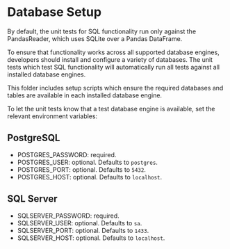 # Database Setup

By default, the unit tests for SQL functionality run only against the PandasReader, which uses SQLite over a Pandas DataFrame.

To ensure that functionality works across all supported database engines, developers should install and configure a variety of databases.  The unit tests which test SQL functionality will automatically run all tests against all installed database engines.

This folder includes setup scripts which ensure the required databases and tables are available in each installed database engine.

To let the unit tests know that a test database engine is available, set the relevant environment variables:

## PostgreSQL

* POSTGRES_PASSWORD: required.
* POSTGRES_USER: optional. Defaults to `postgres`.
* POSTGRES_PORT: optional.  Defaults to `5432`.
* POSTGRES_HOST: optional.  Defaults to `localhost`.

## SQL Server

* SQLSERVER_PASSWORD: required.
* SQLSERVER_USER: optional. Defaults to `sa`.
* SQLSERVER_PORT: optional.  Defaults to `1433`.
* SQLSERVER_HOST: optional.  Defaults to `localhost`.

